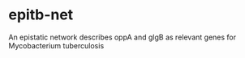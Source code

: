 # epitb-net
An epistatic network describes oppA and glgB as relevant genes for Mycobacterium tuberculosis
